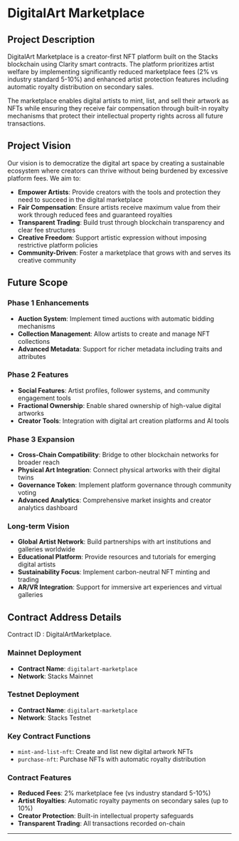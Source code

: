 # DigitalArt Marketplace

## Project Description

DigitalArt Marketplace is a creator-first NFT platform built on the Stacks blockchain using Clarity smart contracts. The platform prioritizes artist welfare by implementing significantly reduced marketplace fees (2% vs industry standard 5-10%) and enhanced artist protection features including automatic royalty distribution on secondary sales.

The marketplace enables digital artists to mint, list, and sell their artwork as NFTs while ensuring they receive fair compensation through built-in royalty mechanisms that protect their intellectual property rights across all future transactions.

## Project Vision

Our vision is to democratize the digital art space by creating a sustainable ecosystem where creators can thrive without being burdened by excessive platform fees. We aim to:

- **Empower Artists**: Provide creators with the tools and protection they need to succeed in the digital marketplace
- **Fair Compensation**: Ensure artists receive maximum value from their work through reduced fees and guaranteed royalties
- **Transparent Trading**: Build trust through blockchain transparency and clear fee structures
- **Creative Freedom**: Support artistic expression without imposing restrictive platform policies
- **Community-Driven**: Foster a marketplace that grows with and serves its creative community

## Future Scope

### Phase 1 Enhancements
- **Auction System**: Implement timed auctions with automatic bidding mechanisms
- **Collection Management**: Allow artists to create and manage NFT collections
- **Advanced Metadata**: Support for richer metadata including traits and attributes

### Phase 2 Features
- **Social Features**: Artist profiles, follower systems, and community engagement tools
- **Fractional Ownership**: Enable shared ownership of high-value digital artworks
- **Creator Tools**: Integration with digital art creation platforms and AI tools

### Phase 3 Expansion
- **Cross-Chain Compatibility**: Bridge to other blockchain networks for broader reach
- **Physical Art Integration**: Connect physical artworks with their digital twins
- **Governance Token**: Implement platform governance through community voting
- **Advanced Analytics**: Comprehensive market insights and creator analytics dashboard

### Long-term Vision
- **Global Artist Network**: Build partnerships with art institutions and galleries worldwide
- **Educational Platform**: Provide resources and tutorials for emerging digital artists
- **Sustainability Focus**: Implement carbon-neutral NFT minting and trading
- **AR/VR Integration**: Support for immersive art experiences and virtual galleries

## Contract Address Details

Contract ID : 
DigitalArtMarketplace.
### Mainnet Deployment
- **Contract Name**: `digitalart-marketplace`
- **Network**: Stacks Mainnet

### Testnet Deployment
- **Contract Name**: `digitalart-marketplace`
- **Network**: Stacks Testnet

### Key Contract Functions
- `mint-and-list-nft`: Create and list new digital artwork NFTs
- `purchase-nft`: Purchase NFTs with automatic royalty distribution

### Contract Features
- **Reduced Fees**: 2% marketplace fee (vs industry standard 5-10%)
- **Artist Royalties**: Automatic royalty payments on secondary sales (up to 10%)
- **Creator Protection**: Built-in intellectual property safeguards
- **Transparent Trading**: All transactions recorded on-chain

---
